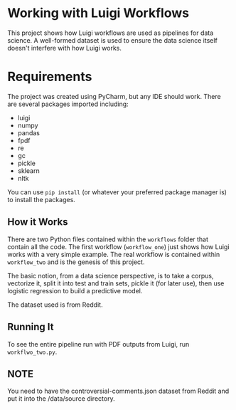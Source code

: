 # Working with Luigi Workflows

This project shows how Luigi workflows are used as pipelines for data science. A well-formed dataset is used to ensure the data science itself doesn't interfere with how Luigi works.

# Requirements

The project was created using PyCharm, but any IDE should work. There are several packages imported including:

* luigi
* numpy
* pandas
* fpdf
* re
* gc
* pickle
* sklearn
* nltk

You can use `pip install` (or whatever your preferred package manager is) to install the packages.

## How it Works

There are two Python files contained within the `workflows` folder that contain all the code. The first workflow (`workflow_one`) just shows how Luigi works with a very simple example. The real workflow is contained within `workflow_two` and is the genesis of this project.

The basic notion, from a data science perspective, is to take a corpus, vectorize it, split it into test and train sets, pickle it (for later use), then use logistic regression to build a predictive model.

The dataset used is from Reddit.

## Running It
To see the entire pipeline run with PDF outputs from Luigi, run `workflwo_two.py`.

## NOTE
You need to have the controversial-comments.json dataset from Reddit and put it into the /data/source directory.



